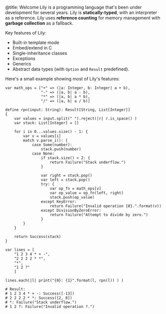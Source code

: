 @title: Welcome
Lily is a programming language that's been under development for
several years. Lily is **statically-typed**, with an interpreter as a reference.
Lily uses **reference counting** for memory management with **garbage
collection** as a fallback.

Key features of Lily:

* Built-in template mode
* Embed/extend in C
* Single-inheritance classes
* Exceptions
* Generics
* Abstract data types (with `Option` and `Result` predefined).

Here's a small example showing most of Lily's features:

```
var math_ops = ["+" => (|a: Integer, b: Integer| a + b),
                "-" => (|a, b| a - b),
                "*" => (|a, b| a * b),
                "/" => (|a, b| a / b)]

define rpn(input: String): Result[String, List[Integer]]
{
    var values = input.split(" ").reject(|r| r.is_space() )
    var stack: List[Integer] = []

    for i in 0...values.size() - 1: {
        var v = values[i]
        match v.parse_i(): {
            case Some(number):
                stack.push(number)
            case None:
                if stack.size() < 2: {
                    return Failure("Stack underflow.")
                }

                var right = stack.pop()
                var left = stack.pop()
                try: {
                    var op_fn = math_ops[v]
                    var op_value = op_fn(left, right)
                    stack.push(op_value)
                except KeyError:
                    return Failure("Invalid operation {0}.".format(v))
                except DivisionByZeroError:
                    return Failure("Attempt to divide by zero.")
                }
        }
    }

    return Success(stack)
}

var lines = [
    "1 2 3 4 * + -",
    "2 2 2 2 * *",
    "*",
    "1 2 ?"
    ]

lines.each(|l| print("{0}: {1}".format(l, rpn(l)) ) )

# Result:
# 1 2 3 4 * + -: Success([-13])
# 2 2 2 2 * *: Success([2, 8])
# *: Failure("Stack underflow.")
# 1 2 ?: Failure("Invalid operation ?.")
```
